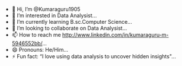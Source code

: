 - 👋 Hi, I’m @Kumaraguru1905
- 👀 I’m interested in Data Analysist...
- 🌱 I’m currently learning B.sc.Computer Science...
- 💞️ I’m looking to collaborate on Data Analysist...
- 📫 How to reach me http://www.linkedin.com/in/kumaraguru-m-5946552bb/...
- 😄 Pronouns: He/Him...
- ⚡ Fun fact: “I love using data analysis to uncover hidden insights"...

<!---
Kumaraguru1905/Kumaraguru1905 is a ✨ special ✨ repository because its `README.md` (this file) appears on your GitHub profile.
You can click the Preview link to take a look at your changes.
--->
